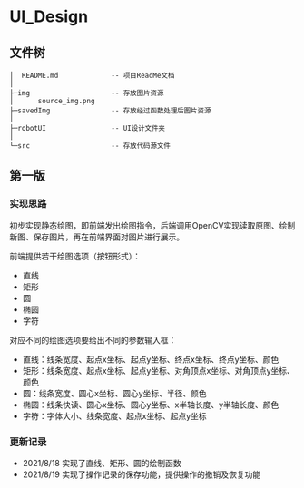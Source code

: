 # UI_Design

## 文件树

```shell
│  README.md             -- 项目ReadMe文档
│  
├─img                    -- 存放图片资源
│      source_img.png
├─savedImg               -- 存放经过函数处理后图片资源
│
├─robotUI                -- UI设计文件夹
│      
└─src                    -- 存放代码源文件
```

## 第一版

### 实现思路

初步实现静态绘图，即前端发出绘图指令，后端调用OpenCV实现读取原图、绘制新图、保存图片，再在前端界面对图片进行展示。

前端提供若干绘图选项（按钮形式）：

- 直线
- 矩形
- 圆
- 椭圆
- 字符

对应不同的绘图选项要给出不同的参数输入框：

- 直线：线条宽度、起点x坐标、起点y坐标、终点x坐标、终点y坐标、颜色
- 矩形：线条宽度、起点x坐标、起点y坐标、对角顶点x坐标、对角顶点y坐标、颜色
- 圆：线条宽度、圆心x坐标、圆心y坐标、半径、颜色
- 椭圆：线条快读、圆心x坐标、圆心y坐标、x半轴长度、y半轴长度、颜色
- 字符：字体大小、线条宽度、起点x坐标、起点y坐标

### 更新记录

- 2021/8/18 实现了直线、矩形、圆的绘制函数
- 2021/8/19 实现了操作记录的保存功能，提供操作的撤销及恢复功能